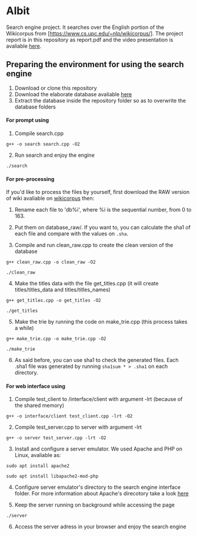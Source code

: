 # Albit
Search engine project. It searches over the English portion of the Wikicorpus from [https://www.cs.upc.edu/~nlp/wikicorpus/].
The project report is in this repository as report.pdf and the video presentation is avaliable [here](https://youtu.be/azfLyqZMez0).

 ## Preparing the environment for using the search engine
  1. Download or clone this repository
  2. Download the elaborate database avaliable [here](https://gvmail-my.sharepoint.com/:u:/g/personal/b39346_fgv_edu_br/Edaj5zg-ywBJkrj6vZu7fb8Bx6L2I4RrPFOq4F2evpu6Xg)
  3. Extract the database inside the repository folder so as to overwrite the database folders
  
 #### For prompt using
  1. Compile search.cpp
  
  `g++ -o search search.cpp -O2`
    
  2. Run search and enjoy the engine
  
  `./search`

 #### For pre-processing

  If you'd like to process the files by yourself, first download the RAW version of wiki avaliable on [wikicorpus](https://www.cs.upc.edu/~nlp/wikicorpus/) then:

  1. Rename each file to 'db%i', where %i is the sequential number, from 0 to 163.
  2. Put them on database_raw/. If you want to, you can calculate the sha1 of each file and compare with the values on `.sha`.
  
  3. Compile and run clean_raw.cpp to create the clean version of the database

  `g++ clean_raw.cpp -o clean_raw -O2`

  `./clean_raw`

  4. Make the titles data with the file get_titles.cpp (it will create titles/titles_data and titles/titles_names)

  `g++ get_titles.cpp -o get_titles -O2`

  `./get_titles`

  5. Make the trie by running the code on make_trie.cpp (this process takes a while)

  `g++ make_trie.cpp -o make_trie.cpp -O2`

  `./make_trie`

  6. As said before, you can use sha1 to check the generated files.
  Each .sha1 file was generated by running `sha1sum * > .sha1` on each directory.

 #### For web interface using
  1. Compile test_client to /interface/client with argument -lrt (because of the shared memory)
  
  `g++ -o interface/client test_client.cpp -lrt -O2`
    
  2. Compile test_server.cpp to server with argument -lrt
    
  `g++ -o server test_server.cpp -lrt -O2`
    
  3. Install and configure a server emulator. We used Apache and PHP on Linux, avaliable as:
  
  `sudo apt install apache2`

  `sudo apt install libapache2-mod-php`
    
  4. Configure server emulator's directory to the search engine interface folder. For more information about Apache's direcotory take a look [here](https://askubuntu.com/questions/337874/change-apache-document-root-folder-to-secondary-hard-drive)
  
  5. Keep the server running on background while accessing the page
  
  `./server`
    
  6. Access the server adress in your browser and enjoy the search engine
